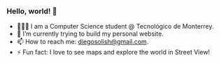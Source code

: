 ### Hello, world! 👋

<!--
**solishiguera/solishiguera** is a ✨ _special_ ✨ repository because its `README.md` (this file) appears on your GitHub profile.
-->

- 👨🏽‍💻 I am a Computer Science student @ Tecnológico de Monterrey.
- 🌱 I’m currently trying to build my personal website.
- 📫 How to reach me: diegosolish@gmail.com. 
- ⚡ Fun fact: I love to see maps and explore the world in Street View! 

